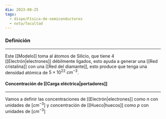 ```yaml
---
dia: 2023-08-25
tags:
  - dispo/Física-de-semiconductores
  - nota/facultad
---
```

### Definición
---
Este [[Modelo]] toma al átomos de Silicio, que tiene 4 [[Electrón|electrones]] débilmente ligados, esto ayuda a generar una [[Red cristalina]] con una [[Red del diamante]], esto produce que tenga una densidad atómica de $5 \times 10^{22}~cm^{-3}$.

#### Concentración de [[Carga eléctrica|portadores]]
---
Vamos a definir las concentraciones de [[Electrón|electrones]] como $n$ con unidades de $[cm^{-3}]$ y concentración de [[Hueco|huecos]] como $p$ con unidades de $[cm^{-3}]$
